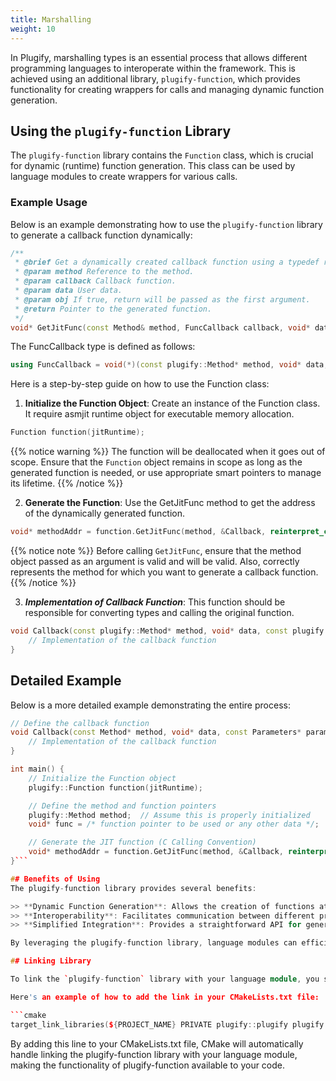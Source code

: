 ```yaml
---
title: Marshalling
weight: 10
---
```


In Plugify, marshalling types is an essential process that allows different programming languages to interoperate within the framework. This is achieved using an additional library, `plugify-function`, which provides functionality for creating wrappers for calls and managing dynamic function generation.

## Using the `plugify-function` Library

The `plugify-function` library contains the `Function` class, which is crucial for dynamic (runtime) function generation. This class can be used by language modules to create wrappers for various calls.

### Example Usage

Below is an example demonstrating how to use the `plugify-function` library to generate a callback function dynamically:

```cpp
/**
 * @brief Get a dynamically created callback function using a typedef represented as a string.
 * @param method Reference to the method.
 * @param callback Callback function.
 * @param data User data.
 * @param obj If true, return will be passed as the first argument.
 * @return Pointer to the generated function.
 */
void* GetJitFunc(const Method& method, FuncCallback callback, void* data = nullptr, bool obj = true);
```

The FuncCallback type is defined as follows:
```cpp
using FuncCallback = void(*)(const plugify::Method* method, void* data, const plugify::Parameters* params, uint8_t count, const plugify::ReturnValue* ret);
```

Here is a step-by-step guide on how to use the Function class:

1. **Initialize the Function Object**: Create an instance of the Function class. It require asmjit runtime object for executable memory allocation.
```cpp
Function function(jitRuntime);
```
{{% notice warning %}}
The function will be deallocated when it goes out of scope. Ensure that the `Function` object remains in scope as long as the generated function is needed, or use appropriate smart pointers to manage its lifetime.
{{% /notice %}}

2. **Generate the Function**: Use the GetJitFunc method to get the address of the dynamically generated function.
```cpp
void* methodAddr = function.GetJitFunc(method, &Callback, reinterpret_cast<void*>(func));
```
{{% notice note %}}
Before calling `GetJitFunc`, ensure that the method object passed as an argument is valid and will be valid. Also, correctly represents the method for which you want to generate a callback function.
{{% /notice %}}

3. ***Implementation of Callback Function***: This function should be responsible for converting types and calling the original function. 
```cpp
void Callback(const plugify::Method* method, void* data, const plugify::Parameters* params, uint8_t count, const plugify::ReturnValue* ret) {
    // Implementation of the callback function
}
```

## Detailed Example

Below is a more detailed example demonstrating the entire process:
```cpp
// Define the callback function
void Callback(const Method* method, void* data, const Parameters* params, uint8_t count, const ReturnValue* ret) {
    // Implementation of the callback function
}

int main() {
	// Initialize the Function object
	plugify::Function function(jitRuntime);

	// Define the method and function pointers
	plugify::Method method;  // Assume this is properly initialized
	void* func = /* function pointer to be used or any other data */;

	// Generate the JIT function (C Calling Convention)
	void* methodAddr = function.GetJitFunc(method, &Callback, reinterpret_cast<void*>(func));
}```

## Benefits of Using
The plugify-function library provides several benefits:

>> **Dynamic Function Generation**: Allows the creation of functions at runtime, making it flexible and adaptable to various use cases.
>> **Interoperability**: Facilitates communication between different programming languages within the Plugify framework.
>> **Simplified Integration**: Provides a straightforward API for generating and using dynamic functions, reducing the complexity of marshalling types.

By leveraging the plugify-function library, language modules can efficiently manage function calls and ensure seamless integration within the Plugify ecosystem.

## Linking Library

To link the `plugify-function` library with your language module, you simply need to add `plugify::plugify-function` to your CMake target. This tells CMake to link your language module with the `plugify-function` library during the build process.

Here's an example of how to add the link in your CMakeLists.txt file:

```cmake
target_link_libraries(${PROJECT_NAME} PRIVATE plugify::plugify plugify::plugify-function)
```

By adding this line to your CMakeLists.txt file, CMake will automatically handle linking the plugify-function library with your language module, making the functionality of plugify-function available to your code.